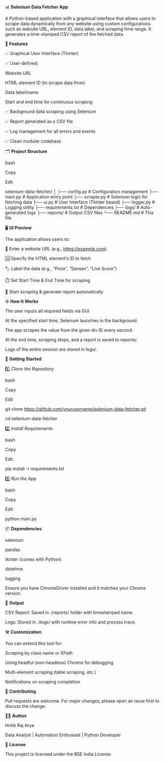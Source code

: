📊 **Selenium Data Fetcher App**

A Python-based application with a graphical interface that allows users to scrape data dynamically from any website using custom configurations such as website URL, element ID, data label, and scraping time range. It generates a time-stamped CSV report of the fetched data.

🔧 **Features**

✅ Graphical User Interface (Tkinter)

✅ User-defined:

  Website URL
  
  HTML element ID (to scrape data from)
  
  Data label/name
  
Start and end time for continuous scraping

✅ Background data scraping using Selenium

✅ Report generated as a CSV file

✅ Log management for all errors and events

✅ Clean modular codebase


🗂️ **Project Structure**

bash

Copy

Edit

selenium-data-fetcher/
│
├── config.py # Configuration management
├── main.py # Application entry point
├── scraper.py # Selenium logic for fetching data
├── ui.py # User Interface (Tkinter based)
├── logger.py # Logging utility
├── requirements.txt # Dependencies
├── logs/ # Auto-generated logs
├── reports/ # Output CSV files
└── README.md # This file


🖥️ **UI Preview**

The application allows users to:

🔗 Enter a website URL (e.g., https://example.com)

🆔 Specify the HTML element’s ID to fetch

🏷️ Label the data (e.g., “Price”, “Sensex”, “Live Score”)

⏱️ Set Start Time & End Time for scraping

📝 Start scraping & generate report automatically



⚙️ **How It Works**

The user inputs all required fields via GUI.

At the specified start time, Selenium launches in the background.

The app scrapes the value from the given div ID every second.

At the end time, scraping stops, and a report is saved to reports/.

Logs of the entire session are stored in logs/.



🚀 **Getting Started**

1️⃣ _Clone the Repository_

bash

Copy

Edit

git clone https://github.com/yourusername/selenium-data-fetcher.git

cd selenium-data-fetcher


2️⃣ _Install Requirements_

bash

Copy

Edit

pip install -r requirements.txt


3️⃣ _Run the App_

bash

Copy

Edit

python main.py



📦 **Dependencies**

selenium

pandas

tkinter (comes with Python)

datetime

logging

Ensure you have ChromeDriver installed and it matches your Chrome version.



📁 **Output**

CSV Report: Saved in ./reports/ folder with timestamped name.

Logs: Stored in ./logs/ with runtime error info and process trace.


🛠️ **Customization**

You can extend this tool for:

  Scraping by class name or XPath

  Using headful (non-headless) Chrome for debugging

  Multi-element scraping (table scraping, etc.)

  Notifications on scraping completion


🤝 **Contributing**

Pull requests are welcome. For major changes, please open an issue first to discuss the change.


🧑‍💻 **Author**

Hritik Raj Arya

Data Analyst | Automation Enthusiast | Python Developer


📜 **License**

This project is licensed under the BSE India License.
